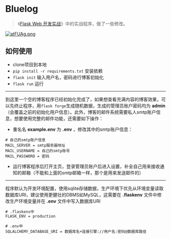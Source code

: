 # Bluelog

> 《[Flask Web 开发实战](http://helloflask.com/book)》中的实战程序，做了一些修改。

[![atFUAg.png](https://s1.ax1x.com/2020/08/02/atFUAg.png)](https://imgchr.com/i/atFUAg)

## 如何使用

- clone项目到本地
- `pip install -r requirements.txt` 安装依赖
- `flask init` 输入用户名，密码进行博客初始化
- `flask run` 运行

---

到这里一个空的博客程序已经初始化完成了，如果想查看充满内容的博客效果，可以先终止程序，用`flask forge`生成随机数据，生成的管理员账户密码均为 **admin** （会覆盖之前的初始化用户信息）。此外，博客的邮件系统需要私人smtp账户信息，想要使用完整的邮件功能，还需要如下操作：

- 重名名 **example.env** 为 **.env** ，修改其中的smtp账户信息：
```
# 自己的smtp账户信息
MAIL_SERVER = smtp服务器地址
MAIL_USERNAME = 自己的smtp账号
MAIL_PASSWORD = 密码
```
- 运行博客程序后打开主页，登录管理员账户后进入设置，补全自己用来接收通知的邮箱（不能和上面的smtp邮箱一样，那个是用来发送邮件的）

---

程序默认为开发环境配置，使用sqlite存储数据，生产环境下优先从环境变量读取数据库URI，建议使用更健壮的DBMS如MySQL，这需要在 **.flaskenv** 文件中修改生产环境变量并在 **.env** 文件中写入数据库URI
```
# .flaskenv中
FLASK_ENV = production

# .env中
SQLALCHEMY_DATABASE_URI = 数据库名+连接引擎://用户名:密码@数据库路径
```
